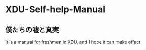 # XDU-Self-help-Manual
## 僕たちの嘘と真実
It is a manual for freshmen in XDU, and I hope it can make effect

